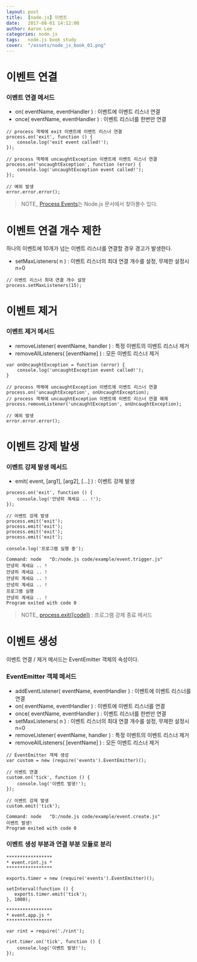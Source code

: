 ```yaml
---
layout: post
title:  [node.js] 이벤트
date:   2017-08-01 14:12:00
author: Aaron Lee
categories: node.js
tags:	node.js book study
cover:  "/assets/node_js_book_01.png"
---
```


# 이벤트 연결
### 이벤트 연결 메서드
- on( eventName, eventHandler ) : 이벤트에 이벤트 리스너 연결
- once( eventName, eventHandler ) : 이벤트 리스너를 한번만 연결

```
// process 객체에 exit 이벤트에 이벤트 리스너 연결
process.on('exit', function () {
    console.log('exit event called!');
});

// process 객체에 uncaughtException 이벤트에 이벤트 리스너 연결
process.on('uncaughtException', function (error) {
    console.log('uncaughtException event called!');
});

// 예외 발생
error.error.error();
```

> NOTE_ [Process Events](https://nodejs.org/api/process.html#process_process_events)는 Node.js 문서에서 찾아볼수 있다.

# 이벤트 연결 개수 제한
하나의 이벤트에 10개가 넘는 이벤트 리스너를 연결할 경우 경고가 발생한다.
- setMaxListeners( n ) : 이벤트 리스너의 최대 연결 개수를 설정, 무제한 설정시 n=0

```
// 이벤트 리스너 최대 연결 개수 설정
process.setMaxListeners(15);
```

# 이벤트 제거
### 이벤트 제거 메서드
- removeListener( eventName, handler ) : 특정 이벤트의 이벤트 리스너 제거
- removeAllListeners( [eventName] ) : 모든 이벤트 리스너 제거

```
var onUncaughtException = function (error) {
    console.log('uncaughtException event called!');
}

// process 객체에 uncaughtException 이벤트에 이벤트 리스너 연결
process.on('uncaughtException', onUncaughtException);
// process 객체에 uncaughtException 이벤트에 이벤트 리스너 연결 해제
process.removeListener('uncaughtException', onUncaughtException);

// 예외 발생
error.error.error();
```

# 이벤트 강제 발생
### 이벤트 강제 발생 메서드
- emit( event, [arg1], [arg2], [...] ) : 이벤트 강제 발생

```
process.on('exit', function () {
    console.log('안녕히 계세요 .. !');
});

// 이벤트 강제 발생
process.emit('exit');
process.emit('exit');
process.emit('exit');
process.emit('exit');

console.log('프로그램 실행 중');
```
```
Command: node   "D:/node.js code/example/event.trigger.js" 
안녕히 계세요 .. !
안녕히 계세요 .. !
안녕히 계세요 .. !
안녕히 계세요 .. !
프로그램 실행 
안녕히 계세요 .. !
Program exited with code 0
```

> NOTE_ [process.exit([code])](https://nodejs.org/api/process.html#process_process_exit_code) : 프로그램 강제 종료 메서드 

# 이벤트 생성
이벤트 연결 / 제거 메서드는 EventEmitter 객체의 속성이다.
### EventEmitter 객체 메서드
- addEventListener( eventName, eventHandler ) : 이벤트에 이벤트 리스너를 연결
- on( eventName, eventHandler ) : 이벤트에 이벤트 리스너를 연결
- once( eventName, eventHandler ) : 이벤트 리스너를 한번만 연결
- setMaxListeners( n ) : 이벤트 리스너의 최대 연결 개수를 설정, 무제한 설정시 n=0
- removeListener( eventName, handler ) : 특정 이벤트의 이벤트 리스너 제거
- removeAllListeners( [eventName] ) : 모든 이벤트 리스너 제거

```
// EventEmitter 객체 생성
var custom = new (require('events').EventEmitter)();

// 이벤트 연결
custom.on('tick', function () {
    console.log('이벤트 발생!');
});

// 이벤트 강제 발생
custom.emit('tick');
```
```
Command: node   "D:/node.js code/example/event.create.js" 
이벤트 발생!
Program exited with code 0
```

### 이벤트 생성 부분과 연결 부분 모듈로 분리
```
*****************
* event.rint.js *
*****************

exports.timer = new (require('events').EventEmitter)();

setInterval(function () {
   exports.timer.emit('tick'); 
}, 1000);
```
```
*****************
* event.app.js *
*****************

var rint = require('./rint');

rint.timer.on('tick', function () {
    console.log('이벤트 발생!');
});
```